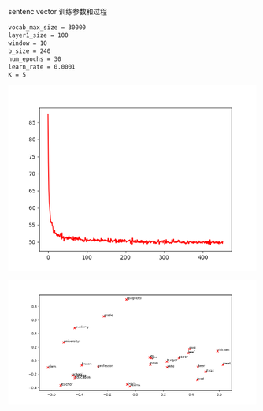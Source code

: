 sentenc vector 训练参数和过程

```
vocab_max_size = 30000
layer1_size = 100
window = 10
b_size = 240
num_epochs = 30
learn_rate = 0.0001
K = 5
```

![img_7.png](img_7.png)


![img_9.png](img_9.png)

